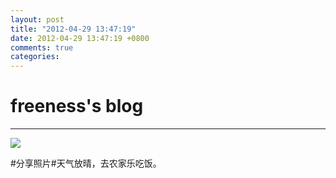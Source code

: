 ```yaml
---
layout: post
title: "2012-04-29 13:47:19"
date: 2012-04-29 13:47:19 +0800
comments: true
categories: 
---
```


# freeness's blog

----------

![](http://okqmqrbgo.bkt.clouddn.com/201204291347191.jpg)

>
\#分享照片\#天气放晴，去农家乐吃饭。